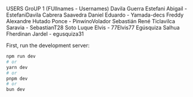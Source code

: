 USERS 
GroUP 1 (FUllnames - Usernames)
Davila Guerra Estefani Abigail - EstefaniDavila
Cabrera Saavedra Daniel Eduardo - Yamada-decs
Freddy Alexandre Hutado Ponce - PinwinoVolador
Sebastián René Ticlavilca Saravia - SebastianT28
Soto Luque Elvis - 77Elvis77
Egúsquiza Salhua Fherdinan Jardel - egusquiza31


First, run the development server:

```bash
npm run dev
# or
yarn dev
# or
pnpm dev
# or
bun dev
```
